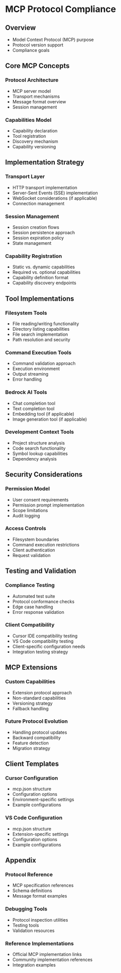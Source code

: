 # MCP Protocol Compliance

## Overview
- Model Context Protocol (MCP) purpose
- Protocol version support
- Compliance goals

## Core MCP Concepts

### Protocol Architecture
- MCP server model
- Transport mechanisms
- Message format overview
- Session management

### Capabilities Model
- Capability declaration
- Tool registration
- Discovery mechanism
- Capability versioning

## Implementation Strategy

### Transport Layer
- HTTP transport implementation
- Server-Sent Events (SSE) implementation
- WebSocket considerations (if applicable)
- Connection management

### Session Management
- Session creation flows
- Session persistence approach
- Session expiration policy
- State management

### Capability Registration
- Static vs. dynamic capabilities
- Required vs. optional capabilities
- Capability definition format
- Capability discovery endpoints

## Tool Implementations

### Filesystem Tools
- File reading/writing functionality
- Directory listing capabilities
- File search implementation
- Path resolution and security

### Command Execution Tools
- Command validation approach
- Execution environment
- Output streaming
- Error handling

### Bedrock AI Tools
- Chat completion tool
- Text completion tool
- Embedding tool (if applicable)
- Image generation tool (if applicable)

### Development Context Tools
- Project structure analysis
- Code search functionality
- Symbol lookup capabilities
- Dependency analysis

## Security Considerations

### Permission Model
- User consent requirements
- Permission prompt implementation
- Scope limitations
- Audit logging

### Access Controls
- Filesystem boundaries
- Command execution restrictions
- Client authentication
- Request validation

## Testing and Validation

### Compliance Testing
- Automated test suite
- Protocol conformance checks
- Edge case handling
- Error response validation

### Client Compatibility
- Cursor IDE compatibility testing
- VS Code compatibility testing
- Client-specific configuration needs
- Integration testing strategy

## MCP Extensions

### Custom Capabilities
- Extension protocol approach
- Non-standard capabilities
- Versioning strategy
- Fallback handling

### Future Protocol Evolution
- Handling protocol updates
- Backward compatibility
- Feature detection
- Migration strategy

## Client Templates

### Cursor Configuration
- mcp.json structure
- Configuration options
- Environment-specific settings
- Example configurations

### VS Code Configuration
- mcp.json structure
- Extension-specific settings
- Configuration options
- Example configurations

## Appendix

### Protocol Reference
- MCP specification references
- Schema definitions
- Message format examples

### Debugging Tools
- Protocol inspection utilities
- Testing tools
- Validation resources

### Reference Implementations
- Official MCP implementation links
- Community implementation references
- Integration examples 